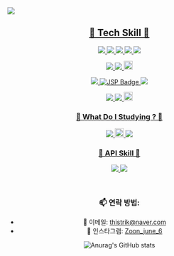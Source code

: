 <img src="https://capsule-render.vercel.app/api?type=waving&color=auto&height=300&section=header&text=Kwon's%20%20github&fontSize=60&animation=fadeIn&fontAlignY=38&desc=Whoever%20knocks%20persistently,%20ends%20by%20entering.&descAlignY=51&descAlign=62">

<p align='center'>
  <a href="#demo">
    <h2 align='center'>🔨 Tech Skill 🔨</h2>
    <p align='center'>
             <img src="https://camo.githubusercontent.com/3bde44b1200314fda52d05360f3e5671ec213a9049860f092d0e088e3a23da9e/68747470733a2f2f696d672e736869656c64732e696f2f62616467652f4a6176612d3030373339363f7374796c653d666c6174266c6f676f3d436f6e64612d466f726765266c6f676f436f6c6f723d7768697465" data-canonical-src="https://img.shields.io/badge/Java-007396?style=flat&amp;logo=Conda-Forge&amp;logoColor=white" style="max-width: 100%;">
      <img src="https://camo.githubusercontent.com/5e72f9a0af0fa5b9b05c061ff44e202232e06103ff1870218184da4f81738bc5/68747470733a2f2f696d672e736869656c64732e696f2f62616467652f537072696e67626f6f742d3644423333463f7374796c653d666c6174266c6f676f3d537072696e67426f6f74266c6f676f436f6c6f723d7768697465" data-canonical-src="https://img.shields.io/badge/Springboot-6DB33F?style=flat&amp;logo=SpringBoot&amp;logoColor=white" style="max-width: 100%;" style="height: 20px;">
       <img src="https://camo.githubusercontent.com/d5faba7e49c4133de7d29f9ef6720d4013133ca501961be08ff4a8bcd378f23e/68747470733a2f2f696d672e736869656c64732e696f2f62616467652f4d7953514c2d3333333636343f7374796c653d666c61742d737175617265266c6f676f3d6d7973716c266c6f676f436f6c6f723d7768697465" data-canonical-src="https://img.shields.io/badge/MySQL-333664?style=flat-square&amp;logo=mysql&amp;logoColor=white" style="max-width: 100%;">
         <img src="https://camo.githubusercontent.com/56ed124513b0ae7b3798b61c37b5c526651c49a829b100d3392fbde1728dae82/68747470733a2f2f696d672e736869656c64732e696f2f62616467652f4d7962617469732d3030303030303f7374796c653d666c6174266c6f676f3d466c75656e7464266c6f676f436f6c6f723d7768697465" data-canonical-src="https://img.shields.io/badge/Mybatis-000000?style=flat&amp;logo=Fluentd&amp;logoColor=white" style="max-width: 100%;">
<img src="https://camo.githubusercontent.com/a5c16dcde1e49d888357fbc74d5caa331312ca122d38b5fb4d5b90e45eeac740/68747470733a2f2f696d672e736869656c64732e696f2f62616467652f52656469732d4442333535323f7374796c653d666c61742d737175617265266c6f676f3d7265646973266c6f676f436f6c6f723d7768697465" data-canonical-src="https://img.shields.io/badge/Redis-DB3552?style=flat-square&amp;logo=redis&amp;logoColor=white" style="max-width: 100%;">
</p>
<p align='center'>
<img src="https://camo.githubusercontent.com/cd75ad00af02e8bd1a6e37b059f3e009902500a63e77fe38f5a4f69e16acb7d1/68747470733a2f2f696d672e736869656c64732e696f2f62616467652f446f636b65722d3135373242363f7374796c653d666c61742d737175617265266c6f676f3d446f636b6572266c6f676f436f6c6f723d7768697465" data-canonical-src="https://img.shields.io/badge/Docker-1572B6?style=flat-square&amp;logo=Docker&amp;logoColor=white" style="max-width: 100%;">
  <img src="https://camo.githubusercontent.com/e4812be971c93de5f67ba17640f2bde8f618f4b35c513e2ed5356a94f37987b3/68747470733a2f2f696d672e736869656c64732e696f2f62616467652f4e67696e782d3131423438413f7374796c653d666c61742d737175617265266c6f676f3d4e67696e78266c6f676f436f6c6f723d7768697465" data-canonical-src="https://img.shields.io/badge/Nginx-11B48A?style=flat-square&amp;logo=Nginx&amp;logoColor=white" style="max-width: 100%;">
  <img src="https://img.shields.io/badge/Spring%20Security-6DB33F?style=flat&logo=Spring-Security&logoColor=white" style="height: 20px;">
      </p>
    <p align='center'>
        <img src="https://camo.githubusercontent.com/0a0b651e9a24fb80d3feb0ba5794d966ea53419a83d8423723b8f580ba6f95f9/68747470733a2f2f696d672e736869656c64732e696f2f62616467652f537072696e672d3644423333463f7374796c653d666c6174266c6f676f3d537072696e67266c6f676f436f6c6f723d7768697465" data-canonical-src="https://img.shields.io/badge/Spring-6DB33F?style=flat&amp;logo=Spring&amp;logoColor=white" style="max-width: 100%;">
 <img src="https://img.shields.io/badge/JSP-007396?style=flat&logo=Java&logoColor=white" alt="JSP Badge">
<img src="https://camo.githubusercontent.com/623de3eedf044eafc9850dae7ff9e329c917e778f39170667c06d3188727f40c/68747470733a2f2f696d672e736869656c64732e696f2f62616467652f416d617a6f6e2053332d6666623133623f7374796c653d666c61742d737175617265266c6f676f3d416d617a6f6e205333266c6f676f436f6c6f723d7768697465" data-canonical-src="https://img.shields.io/badge/Amazon S3-ffb13b?style=flat-square&amp;logo=Amazon S3&amp;logoColor=white" style="max-width: 100%;" style="height: 20px;">
    </p>
 <p align='center'>
<img src="https://camo.githubusercontent.com/eb45d260cba494d5bc4bbf6b2645042442ef620464e2a867b95fc2e9180f717e/68747470733a2f2f696d672e736869656c64732e696f2f62616467652f496e74656c6c694a20494445412d3030353537313f7374796c653d666c61742d737175617265266c6f676f3d496e74656c6c694a2049444541266c6f676f436f6c6f723d7768697465" data-canonical-src="https://img.shields.io/badge/IntelliJ IDEA-005571?style=flat-square&amp;logo=IntelliJ IDEA&amp;logoColor=white" style="max-width: 100%;" style="height: 20px;">
      <img src="https://camo.githubusercontent.com/779ecf5e6059fd906fca2099015186945f91679f22da6bf05f37f52e69e86e8a/68747470733a2f2f696d672e736869656c64732e696f2f62616467652f4769744875622d3138313731373f7374796c653d666c6174266c6f676f3d476974487562266c6f676f436f6c6f723d7768697465" data-canonical-src="https://img.shields.io/badge/GitHub-181717?style=flat&amp;logo=GitHub&amp;logoColor=white" style="max-width: 100%;">
   <img src="https://img.shields.io/badge/VSCode-007ACC?style=flat&logo=visual-studio-code&logoColor=white" alt="VS Code" style="height: 20px;">
 </p>
    <h3 align='center'>🔨 What Do I Studying ?  🔨 </h3>
    <p align='center'>
       <img src="https://camo.githubusercontent.com/38d8bcd3b544e04306b123891822639a9adcf95619c9088e341538a468ce3ea5/68747470733a2f2f696d672e736869656c64732e696f2f62616467652f4a50412d3644423333463f7374796c653d666c6174266c6f676f3d436f6e64612d466f726765266c6f676f436f6c6f723d7768697465" data-canonical-src="https://img.shields.io/badge/JPA-6DB33F?style=flat&amp;logo=Conda-Forge&amp;logoColor=white" style="max-width: 100%;" style="height: 20px;">
<img src="https://img.shields.io/badge/Jenkins-D24939.svg?&style=for-the-badge&logo=jenkins&logoColor=white" alt="Jenkins Badge" style="height: 20px;">
    <img src="https://camo.githubusercontent.com/835b9feec81fd42c824d27ac734bfcabb61fa43c4b3b166fe89adf5bd06b079c/68747470733a2f2f696d672e736869656c64732e696f2f62616467652f52656163742d3631444146423f7374796c653d666c6174266c6f676f3d5265616374266c6f676f436f6c6f723d7768697465" data-canonical-src="https://img.shields.io/badge/React-61DAFB?style=flat&amp;logo=React&amp;logoColor=white" style="max-width: 100%;" style="height: 20px;">
       </p>
       <p align='center'>
    </p>
     <h3 align='center'>🔌 API Skill 🔌</h3>
    <p align='center'>
        <img src="https://camo.githubusercontent.com/fe23264d734492dc366d97ea7f2284ece64a4ba15eaaa94bbc7ab1ab439fbbd1/68747470733a2f2f696d672e736869656c64732e696f2f62616467652f4b616b616f4150492d4646434430303f7374796c653d666c6174266c6f676f3d6b616b616f266c6f676f436f6c6f723d7768697465" data-canonical-src="https://img.shields.io/badge/KakaoAPI-FFCD00?style=flat&amp;logo=kakao&amp;logoColor=white" style="max-width: 100%;">
              <img src="https://camo.githubusercontent.com/fe535dc4c5782de1e32b225713460312d18dde6fb6c3b3103dc04636550352fa/68747470733a2f2f696d672e736869656c64732e696f2f62616467652f46697265626173652d4646434132383f7374796c653d666c6174266c6f676f3d4669726562617365266c6f676f436f6c6f723d7768697465" data-canonical-src="https://img.shields.io/badge/Firebase-FFCA28?style=flat&amp;logo=Firebase&amp;logoColor=white" style="max-width: 100%;">
    </p>
  </a>
</p>

   
  <br>

<div align="center">

### 📫 연락 방법:
- 📧 이메일: thistrik@naver.com
- 📸 인스타그램: [Zoon_june_6](https://instagram.com/Zoon_june_6)

![Anurag's GitHub stats](https://github-readme-stats.vercel.app/api?username=kwonjonny&theme=synthwave)

</div>
